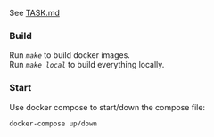 See [TASK.md](./TASK.md)

### Build
Run *`make`* to build docker images.  
Run *`make local`* to build everything locally.  

### Start
Use docker compose to start/down the compose file:  
```
docker-compose up/down
```
